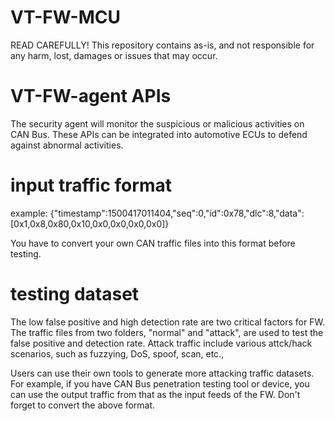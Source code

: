 # VT-FW-MCU
READ CAREFULLY! 
This repository contains as-is, and not responsible for any harm, lost, damages or issues that may occur.

# VT-FW-agent APIs
The security agent will monitor the suspicious or malicious activities on CAN Bus. These APIs can be integrated into automotive ECUs to defend against abnormal activities.

# input traffic format
example:
{"timestamp":1500417011404,"seq":0,"id":0x78,"dlc":8,"data":[0x1,0x8,0x80,0x10,0x0,0x0,0x0,0x0]}

You have to convert your own CAN traffic files into this format before testing.

# testing dataset
The low false positive and high detection rate are two critical factors for FW. The traffic files from two folders, "normal" and "attack", are used to test the false positive and detection rate. Attack traffic include various attck/hack scenarios, such as fuzzying, DoS, spoof, scan, etc.,

Users can use their own tools to generate more attacking traffic datasets. For example, if you have CAN Bus penetration testing tool or device, you can use the output traffic from that as the input feeds of the FW. Don't forget to convert the above format.


